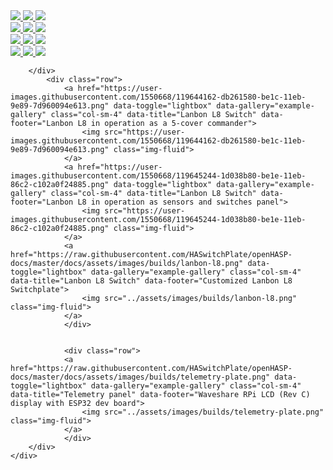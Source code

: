 <article class="md-content__inner md-typeset">
    <div class="row justify-content-center">
        <div class="col-md-auto">
                <div class="row">
                <a href="https://raw.githubusercontent.com/HASwitchPlate/openHASP-docs/master/docs/assets/images/builds/tabletop.jpg" data-toggle="lightbox" data-gallery="example-gallery" class="col-sm-4" data-title="<a href='https://www.thouters.be/HaspLvglBuild.html'>TFT Desktopstand</a> - front" data-footer="2.8&quot; LCD SKU: MSP2807">
                    <img src="../assets/images/builds/tabletop.jpg" class="img-fluid">
                </a>
                <a href="https://raw.githubusercontent.com/HASwitchPlate/openHASP-docs/master/docs/assets/images/builds/back.jpg" data-toggle="lightbox" data-gallery="example-gallery" class="col-sm-4" data-title="<a href='https://www.thouters.be/HaspLvglBuild.html'>TFT Desktopstand</a> - back" data-footer="2.8&quot; LCD SKU: MSP2807">
                    <img src="../assets/images/builds/back.jpg" class="img-fluid">
                </a>
                <a href="https://raw.githubusercontent.com/HASwitchPlate/openHASP-docs/master/docs/assets/images/builds/bottom.jpg" data-toggle="lightbox" data-gallery="example-gallery" class="col-sm-4" data-title="<a href='https://www.thouters.be/HaspLvglBuild.html'>TFT Desktopstand</a> - bottom" data-footer="TTGO T7 v1.4 Mini32">
                    <img src="../assets/images/builds/bottom.jpg" class="img-fluid">
                </a>
            </div>
                <div class="col-md-auto">
                <div class="row">
                <a href="https://raw.githubusercontent.com/HASwitchPlate/openHASP-docs/master/docs/assets/images/builds/desktop-stand-design.png" data-toggle="lightbox" data-gallery="example-gallery" class="col-sm-4" data-title="<a href='https://github.com/amauryverschooren/HASP-LVGL'>Desktop Build</a> - design" data-footer="By <a href='https://www.instagram.com/the_diy_project_be/'>Amaury V.</a> - available on <a href='https://www.thingiverse.com/thing:4773558'>Thingiverse</a>">
                    <img src="../assets/images/builds/desktop-stand-design.png" class="img-fluid">
                </a>
                <a href="https://raw.githubusercontent.com/HASwitchPlate/openHASP-docs/master/docs/assets/images/builds/desktop-stand-top.png" data-toggle="lightbox" data-gallery="example-gallery" class="col-sm-4" data-title="<a href='https://github.com/amauryverschooren/HASP-LVGL'>Desktop Build</a> - top" data-footer="By <a href='https://www.instagram.com/the_diy_project_be/'>Amaury V.</a> - Using Lolin TFT 2.4&quot; and TTGO T7 v1.4 Mini32"">
                    <img src="../assets/images/builds/desktop-stand-top.png" class="img-fluid">
                </a>
                <a href="https://raw.githubusercontent.com/HASwitchPlate/openHASP-docs/master/docs/assets/images/builds/desktop-stand-side.png" data-toggle="lightbox" data-gallery="example-gallery" class="col-sm-4" data-title="<a href='https://github.com/amauryverschooren/HASP-LVGL'>Desktop Build</a> - side" data-footer="By <a href='https://www.instagram.com/the_diy_project_be/'>Amaury V.</a> - Using Lolin TFT 2.4&quot; TTGO T7 v1.4 Mini32">
                    <img src="../assets/images/builds/desktop-stand-side.png" class="img-fluid">
                </a>
            </div>
            <div class="row">
                <a href="https://raw.githubusercontent.com/HASwitchPlate/openHASP-docs/master/docs/assets/images/builds/switchplate-us-0.png" data-toggle="lightbox" data-gallery="example-gallery" class="col-sm-4" data-title="US Switchplate 3D model" data-footer="Designed by Nurp">
                    <img src="../assets/images/builds/switchplate-us-0.png" class="img-fluid">
                </a>
                <a href="https://raw.githubusercontent.com/HASwitchPlate/openHASP-docs/master/docs/assets/images/builds/switchplate-us-1.png" data-toggle="lightbox" data-gallery="example-gallery" class="col-sm-4" data-title="US Switchplate" data-footer="Printing prototype">
                    <img src="../assets/images/builds/switchplate-us-1.png" class="img-fluid">
                </a>
                <a href="https://raw.githubusercontent.com/HASwitchPlate/openHASP-docs/master/docs/assets/images/builds/switchplate-us-2.png" data-toggle="lightbox" data-gallery="example-gallery" class="col-sm-4" data-title="Custom 3D build" data-footer="Lolin 2.4&quot; display with D1 mini">
                    <img src="../assets/images/builds/switchplate-us-2.png" class="img-fluid">
                </a>
            </div>
            <div class="row">
                <a href="https://raw.githubusercontent.com/HASwitchPlate/openHASP-docs/master/docs/assets/images/builds/wallbox-us-0.png" data-toggle="lightbox" data-gallery="example-gallery" class="col-sm-4" data-title="US Switchbox 3D model" data-footer="Designed by Nurp">
                    <img src="../assets/images/builds/wallbox-us-0.png" class="img-fluid">
                </a>
                <a href="https://raw.githubusercontent.com/HASwitchPlate/openHASP-docs/master/docs/assets/images/builds/wallbox-us-1.png" data-toggle="lightbox" data-gallery="example-gallery" class="col-sm-4" data-title="US Switchbox" data-footer="Lolin 2.4&quot; display with D1 mini">
                    <img src="../assets/images/builds/wallbox-us-1.png" class="img-fluid">
                </a>
                <a href="https://raw.githubusercontent.com/HASwitchPlate/openHASP-docs/master/docs/assets/images/builds/wallbox-us-0.png" data-toggle="lightbox" data-gallery="example-gallery" class="col-sm-4" data-title="US Switchplate with motion sensor" data-footer="Lolin 2.4&quot; display with D1 mini">
                    <img src="../assets/images/builds/wallbox-us-2.png" class="img-fluid">
                </a>

        </div>
            <div class="row">
                <a href="https://user-images.githubusercontent.com/1550668/119644162-db261580-be1c-11eb-9e89-7d960094e613.png" data-toggle="lightbox" data-gallery="example-gallery" class="col-sm-4" data-title="Lanbon L8 Switch" data-footer="Lanbon L8 in operation as a 5-cover commander">
                    <img src="https://user-images.githubusercontent.com/1550668/119644162-db261580-be1c-11eb-9e89-7d960094e613.png" class="img-fluid">
                </a>
                <a href="https://user-images.githubusercontent.com/1550668/119645244-1d038b80-be1e-11eb-86c2-c102a0f24885.png" data-toggle="lightbox" data-gallery="example-gallery" class="col-sm-4" data-title="Lanbon L8 Switch" data-footer="Lanbon L8 in operation as sensors and switches panel">
                    <img src="https://user-images.githubusercontent.com/1550668/119645244-1d038b80-be1e-11eb-86c2-c102a0f24885.png" class="img-fluid">
                </a>
                <a href="https://raw.githubusercontent.com/HASwitchPlate/openHASP-docs/master/docs/assets/images/builds/lanbon-l8.png" data-toggle="lightbox" data-gallery="example-gallery" class="col-sm-4" data-title="Lanbon L8 Switch" data-footer="Customized Lanbon L8 Switchplate">
                    <img src="../assets/images/builds/lanbon-l8.png" class="img-fluid">
                </a>
                </div>

        
                <div class="row">
                <a href="https://raw.githubusercontent.com/HASwitchPlate/openHASP-docs/master/docs/assets/images/builds/telemetry-plate.png" data-toggle="lightbox" data-gallery="example-gallery" class="col-sm-4" data-title="Telemetry panel" data-footer="Waveshare RPi LCD (Rev C) display with ESP32 dev board">
                    <img src="../assets/images/builds/telemetry-plate.png" class="img-fluid">
                </a>
                </div>
        </div>
    </div>
</article>



